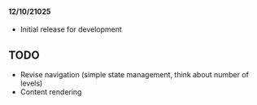 #### 12/10/21025 

- Initial release for development


## TODO

- Revise navigation (simple state management, think about number of levels)
- Content rendering
